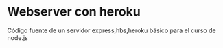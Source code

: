 # Webserver con heroku
Código fuente de un servidor express,hbs,heroku básico 
para el curso de node.js